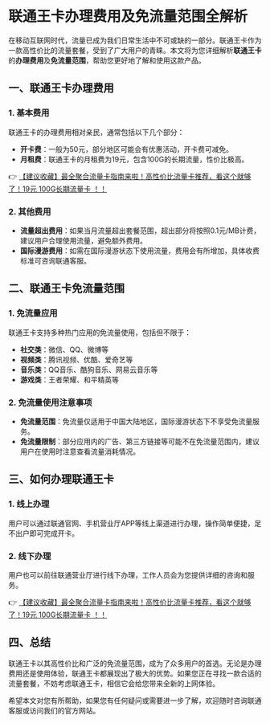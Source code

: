 # 联通王卡办理费用及免流量范围全解析

在移动互联网时代，流量已成为我们日常生活中不可或缺的一部分。联通王卡作为一款高性价比的流量套餐，受到了广大用户的青睐。本文将为您详细解析**联通王卡**的**办理费用**及**免流量范围**，帮助您更好地了解和使用这款产品。

## 一、联通王卡办理费用

### 1. 基本费用
联通王卡的办理费用相对亲民，通常包括以下几个部分：
- **开卡费**：一般为50元，部分地区可能会有优惠活动，开卡费可减免。
- **月租费**：联通王卡的月租费为19元，包含100G的长期流量，性价比极高。

👉 [【建议收藏】最全聚合流量卡指南来啦！高性价比流量卡推荐，看这个就够了！19元 100G长期流量卡 ！！](https://bit.ly/Liuliangka)

### 2. 其他费用
- **流量超出费用**：如果当月流量超出套餐范围，超出部分将按照0.1元/MB计费，建议用户合理使用流量，避免额外费用。
- **国际漫游费用**：如需在国际漫游状态下使用流量，费用会有所增加，具体收费标准可咨询联通客服。

## 二、联通王卡免流量范围

### 1. 免流量应用
联通王卡支持多种热门应用的免流量使用，包括但不限于：
- **社交类**：微信、QQ、微博等
- **视频类**：腾讯视频、优酷、爱奇艺等
- **音乐类**：QQ音乐、酷狗音乐、网易云音乐等
- **游戏类**：王者荣耀、和平精英等

### 2. 免流量使用注意事项
- **免流量范围**：免流量仅适用于中国大陆地区，国际漫游状态下不享受免流量服务。
- **免流量限制**：部分应用内的广告、第三方链接等可能不在免流量范围内，建议用户在使用时注意查看流量消耗情况。

## 三、如何办理联通王卡

### 1. 线上办理
用户可以通过联通官网、手机营业厅APP等线上渠道进行办理，操作简单便捷，足不出户即可完成开卡。

### 2. 线下办理
用户也可以前往联通营业厅进行线下办理，工作人员会为您提供详细的咨询和服务。

👉 [【建议收藏】最全聚合流量卡指南来啦！高性价比流量卡推荐，看这个就够了！19元 100G长期流量卡 ！！](https://bit.ly/Liuliangka)

## 四、总结

联通王卡以其高性价比和广泛的免流量范围，成为了众多用户的首选。无论是办理费用还是使用体验，联通王卡都展现出了极大的优势。如果您正在寻找一款合适的流量套餐，不妨考虑联通王卡，相信它会给您带来全新的上网体验。

希望本文对您有所帮助，如果您有任何疑问或需要进一步了解，欢迎随时咨询联通客服或访问我们的官方网站。